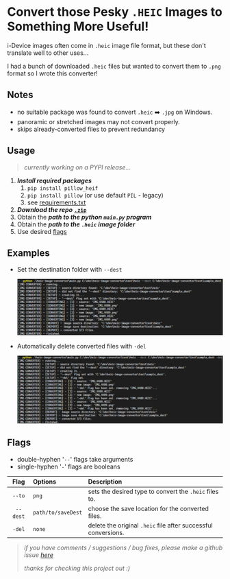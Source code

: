 # Convert those Pesky `.HEIC` Images to Something More Useful!

i-Device images often come in `.heic` image file format, but these don't translate well to other uses...

I had a bunch of downloaded `.heic` files but wanted to convert them to `.png` format so I wrote this converter!

## Notes

- no suitable package was found to convert `.heic` ➡️ `.jpg` on Windows.
- panoramic or stretched images may not convert properly.
- skips already-converted files to prevent redundancy

## Usage

> *currently working on a PYPI release...*

1. ***Install required packages***
   1. `pip install pillow_heif`
   2. `pip install pillow` (or use default `PIL` - legacy)
   3. see [requirements.txt](./requirements.txt)
2. ***Download the repo*** [**`.zip`**](https://github.com/XDwightsBeetsX/image-converter/archive/refs/heads/master.zip)
3. Obtain the ***path to the python `main.py` program***
4. Obtain the ***path to the `.heic` image folder***
5. Use desired [flags](#flags)

## Examples

- Set the destination folder with `--dest`

  <img src="docs/img/sample_run1.png" style="width:800px; height:auto;" alt="set custom destination folder" title="set custom destination folder">

- Automatically delete converted files with `-del`

  <img src="docs/img/sample_run2.png" style="width:800px; height:auto;" alt="set delete flag" title="set delete flag">

## Flags

- double-hyphen '`--`' flags take arguments
- single-hyphen '`-`' flags are booleans

| Flag      | Options            | Description |
|  :-:      | :--                | :--         |
| `--to`    | `png`              | sets the desired type to convert the `.heic` files to. |
| `--dest`  | `path/to/saveDest` | choose the save location for the converted files. |
| `-del`    | `none`             | delete the original `.heic` file after successful conversions. |

> *if you have comments / suggestions / bug fixes, please make a github issue [here](https://github.com/XDwightsBeetsX/heic-image-converter/issues)*
> 
> *thanks for checking this project out :)*
